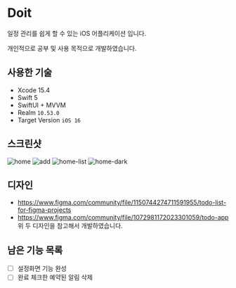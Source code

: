 # Doit
일정 관리를 쉽게 할 수 있는 iOS 어플리케이션 입니다.

개인적으로 공부 및 사용 목적으로 개발하였습니다.

## 사용한 기술
- Xcode 15.4
- Swift 5
- SwiftUI + MVVM
- Realm `10.53.0`
- Target Version `iOS 16`

## 스크린샷
![home](./images/home.png)
![add](./images/add.png)
![home-list](./images/home-list.png)
![home-dark](./images/home-dark.png)

## 디자인
- https://www.figma.com/community/file/1150744274711591955/todo-list-for-figma-projects
- https://www.figma.com/community/file/1072981172023301059/todo-app
위 두 디자인을 참고해서 개발하였습니다.

## 남은 기능 목록
- [ ] 설정화면 기능 완성
- [ ] 완료 체크한 예약된 알림 삭제
